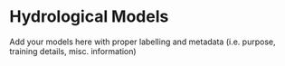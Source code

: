 # Hydrological Models
Add your models here with proper labelling and metadata (i.e. purpose, training details, misc. information)
